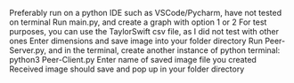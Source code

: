 
Preferably run on a python IDE such as VSCode/Pycharm, have not tested on terminal
Run main.py, and create a graph with option 1 or 2
For test purposes, you can use the TaylorSwift csv file, as I did not test with other ones
Enter dimensions and save image into your folder directory
Run Peer-Server.py, and in the terminal, create another instance of python terminal: python3 Peer-Client.py
Enter name of saved image file you created
Received image should save and pop up in your folder directory

